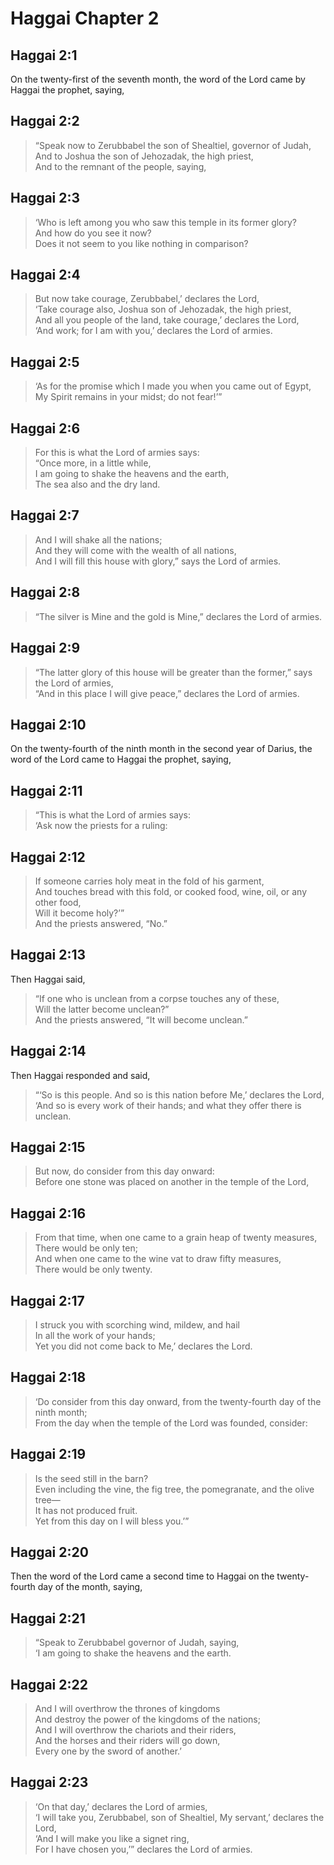 # Haggai Chapter 2

## Haggai 2:1

On the twenty-first of the seventh month, the word of the Lord came by Haggai the prophet, saying,

## Haggai 2:2

> “Speak now to Zerubbabel the son of Shealtiel, governor of Judah,  
> And to Joshua the son of Jehozadak, the high priest,  
> And to the remnant of the people, saying,

## Haggai 2:3

> ‘Who is left among you who saw this temple in its former glory?  
> And how do you see it now?  
> Does it not seem to you like nothing in comparison?

## Haggai 2:4

> But now take courage, Zerubbabel,’ declares the Lord,  
> ‘Take courage also, Joshua son of Jehozadak, the high priest,  
> And all you people of the land, take courage,’ declares the Lord,  
> ‘And work; for I am with you,’ declares the Lord of armies.

## Haggai 2:5

> ‘As for the promise which I made you when you came out of Egypt,  
> My Spirit remains in your midst; do not fear!’”

## Haggai 2:6

> For this is what the Lord of armies says:  
> “Once more, in a little while,  
> I am going to shake the heavens and the earth,  
> The sea also and the dry land.

## Haggai 2:7

> And I will shake all the nations;  
> And they will come with the wealth of all nations,  
> And I will fill this house with glory,” says the Lord of armies.

## Haggai 2:8

> “The silver is Mine and the gold is Mine,” declares the Lord of armies.

## Haggai 2:9

> “The latter glory of this house will be greater than the former,” says the Lord of armies,  
> “And in this place I will give peace,” declares the Lord of armies.

## Haggai 2:10

On the twenty-fourth of the ninth month in the second year of Darius, the word of the Lord came to Haggai the prophet, saying,

## Haggai 2:11

> “This is what the Lord of armies says:  
> ‘Ask now the priests for a ruling:

## Haggai 2:12

> If someone carries holy meat in the fold of his garment,  
> And touches bread with this fold, or cooked food, wine, oil, or any other food,  
> Will it become holy?’”  
> And the priests answered, “No.”

## Haggai 2:13

Then Haggai said,

> “If one who is unclean from a corpse touches any of these,  
> Will the latter become unclean?”  
> And the priests answered, “It will become unclean.”

## Haggai 2:14

Then Haggai responded and said,

> “‘So is this people. And so is this nation before Me,’ declares the Lord,  
> ‘And so is every work of their hands; and what they offer there is unclean.

## Haggai 2:15

> But now, do consider from this day onward:  
> Before one stone was placed on another in the temple of the Lord,

## Haggai 2:16

> From that time, when one came to a grain heap of twenty measures,  
> There would be only ten;  
> And when one came to the wine vat to draw fifty measures,  
> There would be only twenty.

## Haggai 2:17

> I struck you with scorching wind, mildew, and hail  
> In all the work of your hands;  
> Yet you did not come back to Me,’ declares the Lord.

## Haggai 2:18

> ‘Do consider from this day onward, from the twenty-fourth day of the ninth month;  
> From the day when the temple of the Lord was founded, consider:

## Haggai 2:19

> Is the seed still in the barn?  
> Even including the vine, the fig tree, the pomegranate, and the olive tree—  
> It has not produced fruit.  
> Yet from this day on I will bless you.’”

## Haggai 2:20

Then the word of the Lord came a second time to Haggai on the twenty-fourth day of the month, saying,

## Haggai 2:21

> “Speak to Zerubbabel governor of Judah, saying,  
> ‘I am going to shake the heavens and the earth.

## Haggai 2:22

> And I will overthrow the thrones of kingdoms  
> And destroy the power of the kingdoms of the nations;  
> And I will overthrow the chariots and their riders,  
> And the horses and their riders will go down,  
> Every one by the sword of another.’

## Haggai 2:23

> ‘On that day,’ declares the Lord of armies,  
> ‘I will take you, Zerubbabel, son of Shealtiel, My servant,’ declares the Lord,  
> ‘And I will make you like a signet ring,  
> For I have chosen you,’” declares the Lord of armies.
